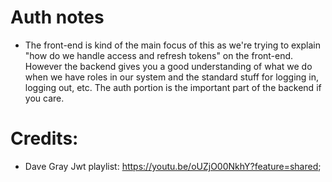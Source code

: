 # Auth notes
- The front-end is kind of the main focus of this as we're trying to explain "how do we handle access and refresh tokens"
  on the front-end. However the backend gives you a good understanding of what we do when we have roles in our system 
  and the standard stuff for logging in, logging out, etc. The auth portion is the important part of the backend if 
  you care.

# Credits:
- Dave Gray Jwt playlist: https://youtu.be/oUZjO00NkhY?feature=shared; 